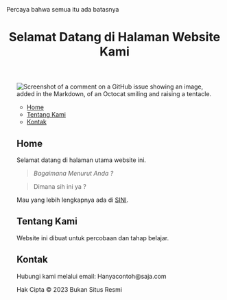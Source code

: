 
<html>
<head>
    Percaya bahwa semua itu ada batasnya 
</head>
<body>
    <header>
        <h1>Selamat Datang di Halaman Website Kami</h1>
    </header>
    <nav>
        <ul>
          
 ![Screenshot of a comment on a GitHub issue showing an image, added in the Markdown, of an Octocat smiling and raising a tentacle.](https://www.backpackerlampung.com/wp-content/uploads/2020/05/suohh_d3cs2r.png)
<!DOCTYPE html>
<nav>
        <ul>
            <li><a href="#home">Home</a></li>
            <li><a href="#about">Tentang Kami</a></li>
            <li><a href="#contact">Kontak</a></li>
        </ul>
    </nav>
    <main>
        <section id="home">
            <h2>Home</h2>
            <p>Selamat datang di halaman utama website ini.</p>
          
> _Bagaimana Menurut Anda ?_

> Dimana sih ini ya ?
  
 Mau yang lebih lengkapnya ada di [SINI](https://www.backpackerlampung.com/backpacker-lampung-wisata-tersembunyi-danau-suoh-lampung-barat/).
<nav>
        <ul>
        </section>
        <section id="about">
            <h2>Tentang Kami</h2>
            <p>Website ini dibuat untuk percobaan dan tahap belajar.</p>
        </section>
        <section id="contact">
            <h2>Kontak</h2>
            <p>Hubungi kami melalui email: Hanyacontoh@saja.com</p>
        </section>
    </main>
    <footer>
        <p>Hak Cipta &copy; 2023 Bukan Situs Resmi</p>
    </footer>
</body>
</html>
